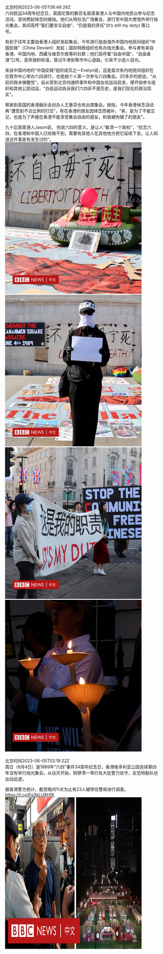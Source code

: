 北京时间2023-06-05T08:46:26Z<br>六四民运34周年纪念日，英国伦敦的数百名居英香港人与中国内地民众参与纪念活动，坚持燃起悼念的蜡烛。他们从特拉法广场集会，游行至中国大使馆外举行烛光集会，其间高呼“我们要言论自由”、“仍是我的责任”(It’s still my duty) 等口号。

有别于往年主要由香港人组织发起集会，今年游行是由海外中国内地民间组织“中国反贼”（China Deviant）发起；国际特赦组织也有办烛光集会。参与者有来自香港、中国内地、西藏与维吾尔族等的社群；他们高呼着“自由中国”、“自由香港”口号，高举旗帜标语，穿过牛津街等市中心道路，引来不少途人目光。

来自中国内地的“中国反贼”组织成员之一Evelyn说，这是首次有内地民间组织在伦敦市中心举办六四游行，也是她个人第一次参与六四集会。20多岁的她说，“从前的我未够醒觉”，自从受到北京四通桥事件和中国女权运动启发，便开始参与组织和其他公民动运，“白纸运动告诉我们六四非不是历史，是我们现在的政治现实”。

移居到英国的香港融乐会创办人王惠芬也有出席集会。她指，今年香港悼念活动再“遭受到不合比例的打压”，有在香港的朋友因悼念而被补，“来，是为了不能忘记，也是为了声援在香港不能享受集会自由的朋友，和我被拘捕了的朋友”。

九十后居英港人Jason说， 他说六四的意义，是让人“看清一个政权”，“纪念六四，在香港和中国人已经做不到，需要有其他人在其他地方把它延续下去，让人知道这件事是有发生过的”。<br><img src='/temp/image/2023/t-Month-6/1665520418017677312_0.jpg' width='450' height='500'><img src='/temp/image/2023/t-Month-6/1665520418017677312_1.jpg' width='450' height='500'><img src='/temp/image/2023/t-Month-6/1665520418017677312_2.jpg' width='450' height='500'><img src='/temp/image/2023/t-Month-6/1665520418017677312_3.jpg' width='450' height='500'><br><br>北京时间2023-06-05T02:19:22Z<br>周日（6月4日）是1989年“六四”事件34周年纪念日，香港维多利亚公园连续第四年没有举行烛光集会。从白天开始，铜锣湾一带已有大批警力驻守，反恐特勤队也出动巡逻。

据香港警方统计，截至晚间11点为止有23人被带往警局进行调查。 https://t.co/Fg3kLU8H1K<br><img src='/temp/video/2023/t-Month-6/u-Day-05/bbcchinese/1665423009258307584_0.jpg' width='450' height='500'><br><br>